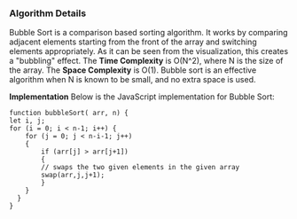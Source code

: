 ### Algorithm Details
Bubble Sort is a comparison based sorting algorithm. It works by comparing adjacent elements starting from the front of the array and switching elements appropriately. As it can be seen from the visualization, this creates a "bubbling" effect.
The **Time Complexity** is O(N^2), where N is the size of the array. The **Space Complexity** is O(1). Bubble sort is an effective algorithm when N is known to be small, and no extra space is used. 

**Implementation**
Below is the JavaScript implementation for Bubble Sort:

```
function bubbleSort( arr, n) { 
let i, j; 
for (i = 0; i < n-1; i++) { 
    for (j = 0; j < n-i-1; j++) 
    { 
        if (arr[j] > arr[j+1]) 
        { 
        // swaps the two given elements in the given array
        swap(arr,j,j+1);
        } 
    } 
  } 
} 
```


